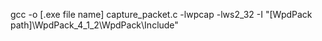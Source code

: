  gcc -o [.exe file name] capture_packet.c -lwpcap -lws2_32  -I "[WpdPack path]\WpdPack_4_1_2\WpdPack\Include"
